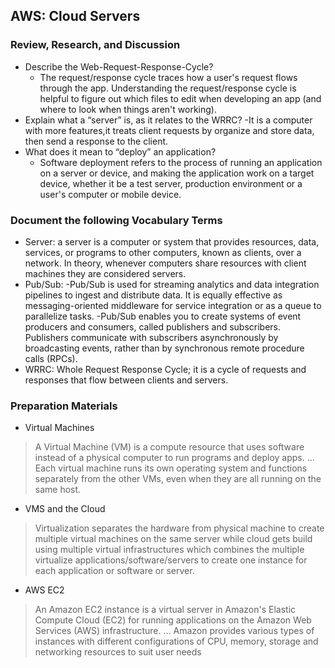 ## AWS: Cloud Servers

### Review, Research, and Discussion
- Describe the Web-Request-Response-Cycle?
    - The request/response cycle traces how a user's request flows through the app. Understanding the request/response cycle is helpful to figure out which files to edit when developing an app (and where to look when things aren't working).
- Explain what a “server” is, as it relates to the WRRC?
    -It is a computer with more features,it treats client requests by organize and store data, then send a response to the client.
- What does it mean to “deploy” an application?
    - Software deployment refers to the process of running an application on a server or device, and making the application work on a target device, whether it be a test server, production environment or a user's computer or mobile device.
    
### Document the following Vocabulary Terms
- Server: a server is a computer or system that provides resources, data, services, or programs to other computers, known as clients, over a network. In theory, whenever computers share resources with client machines they are considered servers.
- Pub/Sub: 
    -Pub/Sub is used for streaming analytics and data integration pipelines to ingest and distribute data. It is equally effective as messaging-oriented middleware for service integration or as a queue to parallelize tasks.
    -Pub/Sub enables you to create systems of event producers and consumers, called publishers and subscribers. Publishers communicate with subscribers asynchronously by broadcasting events, rather than by synchronous remote procedure calls (RPCs).
- WRRC: Whole Request Response Cycle; it  is a cycle of requests and responses that flow between clients and servers.

### Preparation Materials
- Virtual Machines
> A Virtual Machine (VM) is a compute resource that uses software instead of a physical computer to run programs and deploy apps. ... Each virtual machine runs its own operating system and functions separately from the other VMs, even when they are all running on the same host.

- VMS and the Cloud 
> Virtualization separates the hardware from physical machine to create multiple virtual machines on the same server while cloud gets build using multiple virtual infrastructures which combines the multiple virtualize applications/software/servers to create one instance for each application or software or server.

- AWS EC2
> An Amazon EC2 instance is a virtual server in Amazon's Elastic Compute Cloud (EC2) for running applications on the Amazon Web Services (AWS) infrastructure. ... Amazon provides various types of instances with different configurations of CPU, memory, storage and networking resources to suit user needs

